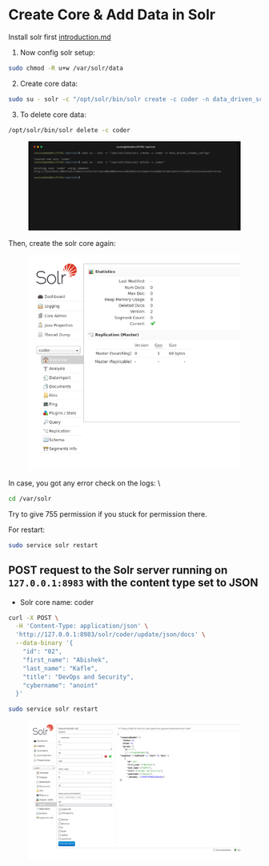 # Create Core & Add Data in Solr

Install solr first [introduction.md](introduction.md "mention")

1. Now config solr setup:

```bash
sudo chmod -R u+w /var/solr/data
```

2. Create core data:&#x20;

```bash
sudo su - solr -c "/opt/solr/bin/solr create -c coder -n data_driven_schema_configs" 
```

3. To delete core data:&#x20;

```bash
/opt/solr/bin/solr delete -c coder
```

<figure><img src="../.gitbook/assets/image (103).png" alt=""><figcaption></figcaption></figure>

Then,  create the solr core again:&#x20;

<figure><img src="../.gitbook/assets/image (105).png" alt=""><figcaption></figcaption></figure>

In case, you got any error check on the logs: \


```bash
cd /var/solr
```

Try to give 755 permission if you stuck for permission there.

For restart:&#x20;

```bash
sudo service solr restart
```

## POST request to the Solr server running on `127.0.0.1:8983` with the content type set to JSON

* Solr core name: coder

```bash
curl -X POST \
  -H 'Content-Type: application/json' \
  'http://127.0.0.1:8983/solr/coder/update/json/docs' \
  --data-binary '{
    "id": "02",
    "first_name": "Abishek",
    "last_name": "Kafle",
    "title": "DevOps and Security",
    "cybername": "anoint"
  }'

```

```bash
sudo service solr restart
```

<figure><img src="../.gitbook/assets/image (106).png" alt=""><figcaption></figcaption></figure>
